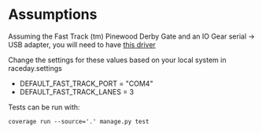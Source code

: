 # Assumptions

Assuming the Fast Track (tm) Pinewood Derby Gate and an IO Gear serial -> USB adapter, you will need to have [this driver](https://www.iogear.com/support/dm/driver/GUC232A)

Change the settings for these values based on your local system in raceday.settings
  - DEFAULT_FAST_TRACK_PORT = "COM4"
  - DEFAULT_FAST_TRACK_LANES = 3

Tests can be run with:

    coverage run --source='.' manage.py test
